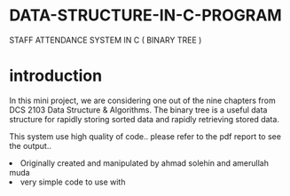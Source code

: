 # DATA-STRUCTURE-IN-C-PROGRAM
STAFF ATTENDANCE SYSTEM IN C ( BINARY TREE )

# introduction


In this mini project, we are considering one out of the nine chapters from DCS 2103 Data Structure & Algorithms. The binary tree is a useful data structure for rapidly storing sorted data and rapidly retrieving stored data.

This system use high quality of code.. please refer to the pdf report to see the output..


<li>Originally created and manipulated by ahmad solehin and amerullah muda</li>
<li>very simple code to use with</li>
